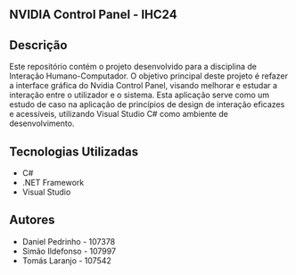 ## NVIDIA Control Panel - IHC24

## Descrição
Este repositório contém o projeto desenvolvido para a disciplina de Interação Humano-Computador. O objetivo principal deste projeto é refazer a interface gráfica do Nvidia Control Panel, visando melhorar e estudar a interação entre o utilizador e o sistema. Esta aplicação serve como um estudo de caso na aplicação de princípios de design de interação eficazes e acessíveis, utilizando Visual Studio C# como ambiente de desenvolvimento.

## Tecnologias Utilizadas
- C#
- .NET Framework
- Visual Studio

## Autores
- Daniel Pedrinho - 107378
- Simão Ildefonso - 107997
- Tomás Laranjo - 107542